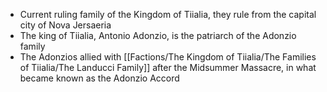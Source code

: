 - Current ruling family of the Kingdom of Tiialia, they rule from the capital city of Nova Jersaeria
- The king of Tiialia, Antonio Adonzio, is the patriarch of the Adonzio family
- The Adonzios allied with [[Factions/The Kingdom of Tiialia/The Families of Tiialia/The Landucci Family]] after the Midsummer Massacre, in what became known as the Adonzio Accord